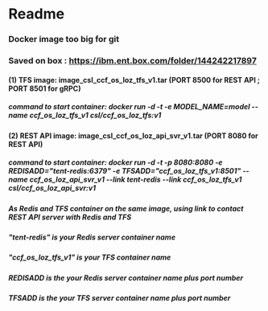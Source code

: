 # Readme
### Docker image too big for git 
### Saved on box : https://ibm.ent.box.com/folder/144242217897
#### (1) TFS image: image_csl_ccf_os_loz_tfs_v1.tar (PORT 8500 for REST API ; PORT 8501 for gRPC)
##### command to start container: docker run -d -t  -e MODEL_NAME=model --name ccf_os_loz_tfs_v1 csl/ccf_os_loz_tfs:v1 

#### (2) REST API image: image_csl_ccf_os_loz_api_svr_v1.tar (PORT 8080 for REST API)
##### command to start container: docker run -d -t -p 8080:8080  -e REDISADD="tent-redis:6379"  -e TFSADD="ccf_os_loz_tfs_v1:8501"  --name ccf_os_loz_api_svr_v1 --link tent-redis --link  ccf_os_loz_tfs_v1 csl/ccf_os_loz_api_svr:v1
#####  As Redis and TFS container on the same image, using link to contact REST API server with Redis and TFS
#####  "tent-redis" is your Redis server container name 
#####  "ccf_os_loz_tfs_v1" is your TFS container name
#####  REDISADD is the your Redis server container name  plus port number
#####  TFSADD is the your TFS server container name  plus port number

